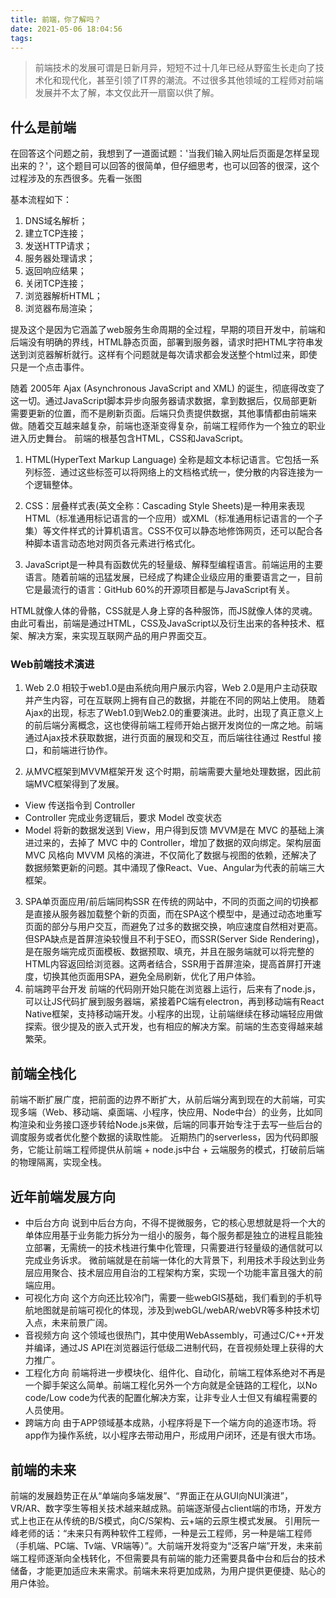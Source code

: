 ```yaml
---
title: 前端，你了解吗？
date: 2021-05-06 18:04:56
tags:
---
```


> 前端技术的发展可谓是日新月异，短短不过十几年已经从野蛮生长走向了技术化和现代化，甚至引领了IT界的潮流。不过很多其他领域的工程师对前端发展并不太了解，本文仅此开一扇窗以供了解。
## 什么是前端
在回答这个问题之前，我想到了一道面试题：'当我们输入网址后页面是怎样呈现出来的？'，这个题目可以回答的很简单，但仔细思考，也可以回答的很深，这个过程涉及的东西很多。先看一张图

基本流程如下：
1. DNS域名解析；
2. 建立TCP连接；
3. 发送HTTP请求；
4. 服务器处理请求；
5. 返回响应结果；
6. 关闭TCP连接；
7. 浏览器解析HTML；
8. 浏览器布局渲染；

提及这个是因为它涵盖了web服务生命周期的全过程，早期的项目开发中，前端和后端没有明确的界线，HTML静态页面，部署到服务器，请求时把HTML字符串发送到浏览器解析就行。这样有个问题就是每次请求都会发送整个html过来，即使只是一个点击事件。

随着 2005年 Ajax (Asynchronous JavaScript and XML) 的诞生，彻底得改变了这一切。通过JavaScript脚本异步向服务器请求数据，拿到数据后，仅局部更新需要更新的位置，而不是刷新页面。后端只负责提供数据，其他事情都由前端来做。随着交互越来越复杂，前端也逐渐变得复杂，前端工程师作为一个独立的职业进入历史舞台。
前端的根基包含HTML，CSS和JavaScript。
1. HTML(HyperText Markup Language) 全称是超文本标记语言。它包括一系列标签．通过这些标签可以将网络上的文档格式统一，使分散的内容连接为一个逻辑整体。

2. CSS：层叠样式表(英文全称：Cascading Style Sheets)是一种用来表现HTML（标准通用标记语言的一个应用）或XML（标准通用标记语言的一个子集）等文件样式的计算机语言。CSS不仅可以静态地修饰网页，还可以配合各种脚本语言动态地对网页各元素进行格式化。

3. JavaScript是一种具有函数优先的轻量级、解释型编程语言。前端运用的主要语言。随着前端的迅猛发展，已经成了构建企业级应用的重要语言之一，目前它是最流行的语言：GitHub 60%的开源项目都是与JavaScript有关。

HTML就像人体的骨骼，CSS就是人身上穿的各种服饰，而JS就像人体的灵魂。
由此可看出，前端是通过HTML，CSS及JavaScript以及衍生出来的各种技术、框架、解决方案，来实现互联网产品的用户界面交互。

### Web前端技术演进
1. Web 2.0
相较于web1.0是由系统向用户展示内容，Web 2.0是用户主动获取并产生内容，可在互联网上拥有自己的数据，并能在不同的网站上使用。
随着Ajax的出现，标志了Web1.0到Web2.0的重要演进。此时，出现了真正意义上的前后端分离概念，这也使得前端工程师开始占据开发岗位的一席之地。前端通过Ajax技术获取数据，进行页面的展现和交互，而后端往往通过 Restful 接口，和前端进行协作。

2. 从MVC框架到MVVM框架开发
这个时期，前端需要大量地处理数据，因此前端MVC框架得到了发展。

- View 传送指令到 Controller
- Controller 完成业务逻辑后，要求 Model 改变状态
- Model 将新的数据发送到 View，用户得到反馈
MVVM是在 MVC 的基础上演进过来的，去掉了 MVC 中的 Controller，增加了数据的双向绑定。架构层面 MVC 风格向 MVVM 风格的演进，不仅简化了数据与视图的依赖，还解决了数据频繁更新的问题。其中涌现了像React、Vue、Angular为代表的前端三大框架。

3. SPA单页面应用/前后端同构SSR
在传统的网站中，不同的页面之间的切换都是直接从服务器加载整个新的页面，而在SPA这个模型中，是通过动态地重写页面的部分与用户交互，而避免了过多的数据交换，响应速度自然相对更高。
但SPA缺点是首屏渲染较慢且不利于SEO，而SSR(Server Side Rendering)，是在服务端完成页面模板、数据预取、填充，并且在服务端就可以将完整的HTML内容返回给浏览器。这两者结合，SSR用于首屏渲染，提高首屏打开速度，切换其他页面用SPA，避免全局刷新，优化了用户体验。
4. 前端跨平台开发
前端的代码刚开始只能在浏览器上运行，后来有了node.js，可以让JS代码扩展到服务器端，紧接着PC端有electron，再到移动端有React Native框架，支持移动端开发。小程序的出现，让前端继续在移动端轻应用做探索。很少提及的嵌入式开发，也有相应的解决方案。前端的生态变得越来越繁荣。
## 前端全栈化
前端不断扩展广度，把前面的边界不断扩大，从前后端分离到现在的大前端，可实现多端（Web、移动端、桌面端、小程序，快应用、Node中台）的业务，比如同构渲染和业务接口逐步转给Node.js来做，后端的同事开始专注于去写一些后台的调度服务或者优化整个数据的读取性能。
近期热门的serverless，因为代码即服务，它能让前端工程师提供从前端 + node.js中台 + 云端服务的模式，打破前后端的物理隔离，实现全栈。

## 近年前端发展方向
- 中后台方向
说到中后台方向，不得不提微服务，它的核心思想就是将一个大的单体应用基于业务能力拆分为一组小的服务，每个服务都是独立的进程且能独立部署，无需统一的技术栈进行集中化管理，只需要进行轻量级的通信就可以完成业务诉求。
微前端就是在前端一体化的大背景下，利用技术手段达到业务层应用聚合、技术层应用自治的工程架构方案，实现一个功能丰富且强大的前端应用。
- 可视化方向
这个方向还比较冷门，需要一些webGIS基础，我们看到的手机导航地图就是前端可视化的体现，涉及到webGL/webAR/webVR等多种技术切入点，未来前景广阔。
- 音视频方向
这个领域也很热门，其中使用WebAssembly，可通过C/C++开发并编译，通过JS API在浏览器运行低级二进制代码，在音视频处理上获得的大力推广。
- 工程化方向
前端将进一步模块化、组件化、自动化，前端工程体系绝对不再是一个脚手架这么简单。前端工程化另外一个方向就是全链路的工程化，以No code/Low code为代表的配置化解决方案，让非专业人士但又有编程需要的人员使用。
- 跨端方向
由于APP领域基本成熟，小程序将是下一个端方向的追逐市场。将app作为操作系统，以小程序去带动用户，形成用户闭环，还是有很大市场。
## 前端的未来
前端的发展趋势正在从“单端向多端发展”、“界面正在从GUI向NUI演进”，VR/AR、数字孪生等相关技术越来越成熟。前端逐渐侵占client端的市场，开发方式上也正在从传统的B/S模式，向C/S架构、云+端的云原生模式发展。
引用阮一峰老师的话：“未来只有两种软件工程师，一种是云工程师，另一种是端工程师（手机端、PC端、Tv端、VR端等）”。大前端开发将变为“泛客户端”开发，未来前端工程师逐渐向全栈转化，不但需要具有前端的能力还需要具备中台和后台的技术储备，才能更加适应未来需求。前端未来将更加成熟，为用户提供更便捷、贴心的用户体验。